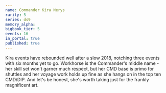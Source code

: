 ```yaml
---
name: Commander Kira Nerys
rarity: 5
series: ds9
memory_alpha:
bigbook_tier: 5
events: 16
in_portal: true
published: true
---
```


Kira events have rebounded well after a slow 2018, notching three events with six months yet to go. Workhorse is the Commander's middle name - her skill set won't garner much respect, but her CMD base is primo for shuttles and her voyage work holds up fine as she hangs on in the top ten CMD/DIP. And let's be honest, she's worth taking just for the frankly magnificent art.
